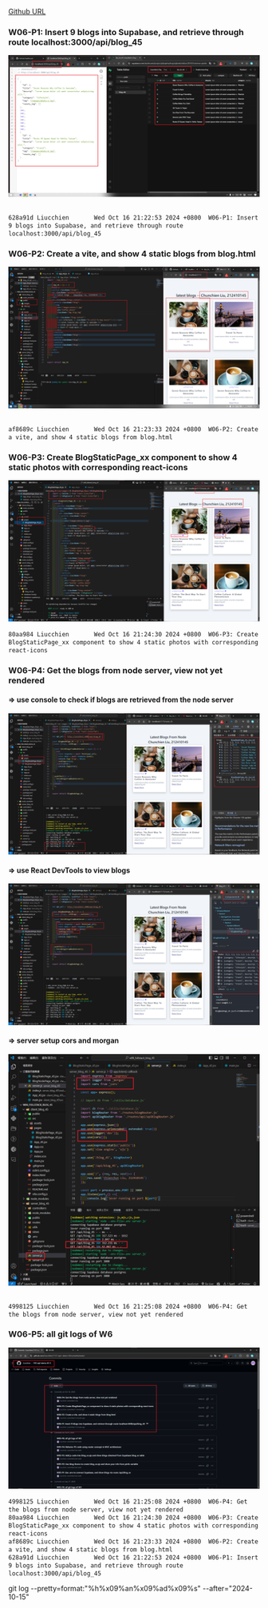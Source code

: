 [Github URL](https://github.com/Liucchien/1131-wp1-demo-45)

### W06-P1: Insert 9 blogs into Supabase, and retrieve through route localhost:3000/api/blog_45
 
![](w06-p1.png)

 
```

628a91d Liucchien       Wed Oct 16 21:22:53 2024 +0800  W06-P1: Insert 9 blogs into Supabase, and retrieve through route localhost:3000/api/blog_45

```


### W06-P2: Create a vite, and show 4 static blogs from blog.html
 
![](w06-p2.png)
 
```

af8689c Liucchien       Wed Oct 16 21:23:33 2024 +0800  W06-P2: Create a vite, and show 4 static blogs from blog.html

```
 
### W06-P3: Create BlogStaticPage_xx component to show 4 static photos with corresponding react-icons
 
![](w06-p3.png)
 
```
80aa984 Liucchien       Wed Oct 16 21:24:30 2024 +0800  W06-P3: Create BlogStaticPage_xx component to show 4 static photos with corresponding react-icons

```

### W06-P4: Get the blogs from node server, view not yet rendered
 
#### => use console to check if blogs are retrieved from the node server
 
![](w06-p4-1.png)
 
#### => use React DevTools to view blogs
 
![](w06-p4-2.png)
 
#### => server setup cors and morgan
 
![](w06-p4-3.png)
 
```

4998125 Liucchien       Wed Oct 16 21:25:08 2024 +0800  W06-P4: Get the blogs from node server, view not yet rendered

```

### W06-P5: all git logs of W6
 
![](w06-logs.png)
 
```
4998125 Liucchien       Wed Oct 16 21:25:08 2024 +0800  W06-P4: Get the blogs from node server, view not yet rendered
80aa984 Liucchien       Wed Oct 16 21:24:30 2024 +0800  W06-P3: Create BlogStaticPage_xx component to show 4 static photos with corresponding react-icons
af8689c Liucchien       Wed Oct 16 21:23:33 2024 +0800  W06-P2: Create a vite, and show 4 static blogs from blog.html
628a91d Liucchien       Wed Oct 16 21:22:53 2024 +0800  W06-P1: Insert 9 blogs into Supabase, and retrieve through route localhost:3000/api/blog_45

```

git log --pretty=format:"%h%x09%an%x09%ad%x09%s" --after="2024-10-15"
